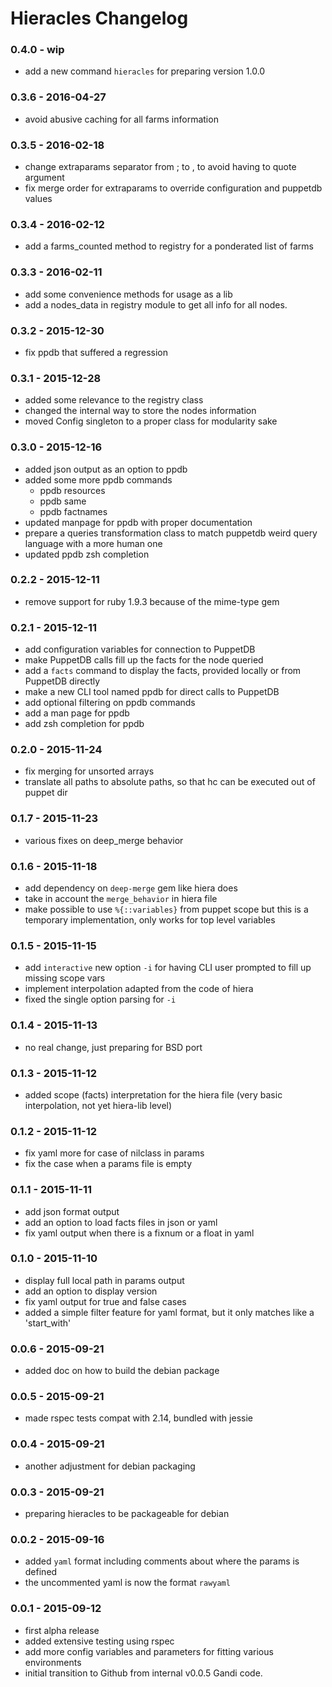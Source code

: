 Hieracles Changelog
=======================

### 0.4.0 - wip
- add a new command `hieracles` for preparing version 1.0.0

### 0.3.6 - 2016-04-27
- avoid abusive caching for all farms information

### 0.3.5 - 2016-02-18
- change extraparams separator from ; to , to avoid having to quote argument
- fix merge order for extraparams to override configuration and puppetdb values

### 0.3.4 - 2016-02-12
- add a farms_counted method to registry for a ponderated list of farms

### 0.3.3 - 2016-02-11
- add some convenience methods for usage as a lib
- add a nodes_data in registry module to get all info for all nodes.

### 0.3.2 - 2015-12-30
- fix ppdb that suffered a regression

### 0.3.1 - 2015-12-28
- added some relevance to the registry class
- changed the internal way to store the nodes information
- moved Config singleton to a proper class for modularity sake

### 0.3.0 - 2015-12-16
- added json output as an option to ppdb
- added some more ppdb commands
  - ppdb resources <queries>
  - ppdb same
  - ppdb factnames
- updated manpage for ppdb with proper documentation
- prepare a queries transformation class to 
  match puppetdb weird query language with a more human one
- updated ppdb zsh completion

### 0.2.2 - 2015-12-11
- remove support for ruby 1.9.3
  because of the mime-type gem

### 0.2.1 - 2015-12-11
- add configuration variables for connection to PuppetDB
- make PuppetDB calls fill up the facts for the node queried
- add a `facts` command to display the facts, provided locally 
  or from PuppetDB directly
- make a new CLI tool named ppdb for direct calls to PuppetDB
- add optional filtering on ppdb commands
- add a man page for ppdb
- add zsh completion for ppdb

### 0.2.0 - 2015-11-24
- fix merging for unsorted arrays
- translate all paths to absolute paths,
  so that hc can be executed out of puppet dir

### 0.1.7 - 2015-11-23
- various fixes on deep_merge behavior

### 0.1.6 - 2015-11-18
- add dependency on `deep-merge` gem like hiera does
- take in account the `merge_behavior` in hiera file
- make possible to use `%{::variables}` from puppet scope
  but this is a temporary implementation, 
  only works for top level variables

### 0.1.5 - 2015-11-15
- add `interactive` new option `-i` for having 
  CLI user prompted to fill up missing scope vars
- implement interpolation adapted from the code of hiera
- fixed the single option parsing for `-i`

### 0.1.4 - 2015-11-13
- no real change, just preparing for BSD port

### 0.1.3 - 2015-11-12
- added scope (facts) interpretation for the hiera file
  (very basic interpolation, not yet hiera-lib level)

### 0.1.2 - 2015-11-12
- fix yaml more for case of nilclass in params
- fix the case when a params file is empty

### 0.1.1 - 2015-11-11
- add json format output
- add an option to load facts files in json or yaml
- fix yaml output when there is a fixnum or a float in yaml

### 0.1.0 - 2015-11-10
- display full local path in params output
- add an option to display version
- fix yaml output for true and false cases
- added a simple filter feature for yaml format,
  but it only matches like a 'start_with'

### 0.0.6 - 2015-09-21
- added doc on how to build the debian package

### 0.0.5 - 2015-09-21
- made rspec tests compat with 2.14, bundled with jessie

### 0.0.4 - 2015-09-21
- another adjustment for debian packaging

### 0.0.3 - 2015-09-21
- preparing hieracles to be packageable for debian

### 0.0.2 - 2015-09-16
- added `yaml` format including comments about where the params is defined
- the uncommented yaml is now the format `rawyaml`

### 0.0.1 - 2015-09-12
- first alpha release
- added extensive testing using rspec
- add more config variables and parameters for fitting various environments
- initial transition to Github from internal v0.0.5 Gandi code.
